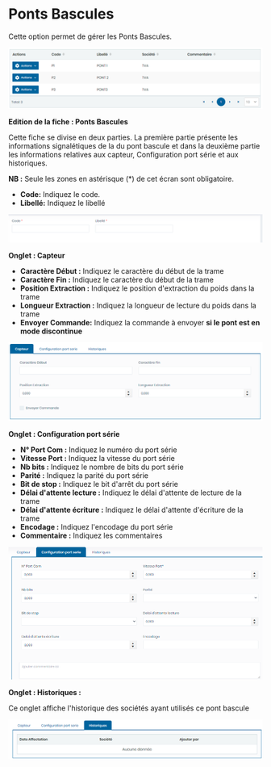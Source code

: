 # Ponts Bascules

Cette option permet de gérer les Ponts Bascules.

![](../../../.gitbook/assets/pontbascule6.PNG)

**Edition de la fiche : Ponts Bascules**

Cette fiche se divise en deux parties. La première partie présente les informations signalétiques de la du pont bascule et dans la deuxième partie les informations relatives aux capteur,  Configuration port série et aux historiques.

**NB :** Seule les zones en astérisque (\*) de cet écran sont obligatoire.

* **Code:** Indiquez le code.
* **Libellé:** Indiquez le libellé

![](../../../.gitbook/assets/pontbascule2.PNG)

**Onglet : Capteur**

* **Caractère Début :** Indiquez le caractère du début de la trame
* **Caractère Fin :** Indiquez le caractère du début de la trame
* **Position Extraction :** Indiquez le position d'extraction du poids dans la trame
* **Longueur Extraction :** Indiquez la longueur de lecture du poids dans la trame
* **Envoyer Commande:** Indiquez la commande à envoyer **si le pont est en mode discontinue**

![](../../../.gitbook/assets/pontbascule3.PNG)

**Onglet : Configuration port série**

* **N° Port Com :**  Indiquez le numéro du port série
* **Vitesse Port :** Indiquez la vitesse du port série
* &#x20;**Nb bits :** Indiquez le nombre de bits du port série
* **Parité :** Indiquez la parité du port série
* **Bit de stop :** Indiquez le bit d'arrêt du port série
* **Délai d'attente lecture :** Indiquez le délai d'attente de lecture de la trame
* **Délai d'attente écriture :** Indiquez le délai d'attente d'écriture de la trame
* **Encodage :** Indiquez l'encodage du port série
* **Commentaire :** Indiquez les commentaires

![](../../../.gitbook/assets/pontbascule4.PNG)

**Onglet : Historiques :**

Ce onglet affiche l'historique des sociétés ayant utilisés ce pont bascule

![](../../../.gitbook/assets/pontbascule5.PNG)
